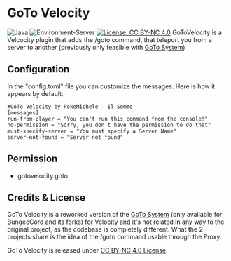 # GoTo Velocity
![Java](https://img.shields.io/badge/java-%23ED8B00.svg?style=for-the-badge&logo=openjdk&logoColor=white) ![Environment-Server](https://img.shields.io/badge/environment-server-orangered?style=flat-square) [![License: CC BY-NC 4.0](https://img.shields.io/badge/License-CC_BY--NC_4.0-orange.svg)](https://creativecommons.org/licenses/by-nc/4.0/)
GoToVelocity is a Velcocity plugin that adds the /goto command, that teleport you from a server to another (previously only feasible with [GoTo System](https://github.com/L3gendYTs/GoTo-System))

## Configuration
In the "config.toml" file you can customize the messages. Here is how it appears by default:

    #GoTo Velocity by PokeMichele - Il Sommo
    [messages]
    run-from-player = "You can't run this command from the console!"
    no-permission = "Sorry, you don't have the permission to do that"
    must-specify-server = "You must specify a Server Name"
    server-not-found = "Server not found"

## Permission
- gotovelocity.goto

## Credits & License
GoTo Velocity is a reworked version of the [GoTo System](https://github.com/L3gendYTs/GoTo-System) (only available for BungeeCord and its forks) for Velocity and it's not related in any way to the original project, as the codebase is completely different. What the 2 projects share is the idea of the /goto command usable through the Proxy.

GoTo Velocity is released under [CC BY-NC 4.0 License](https://creativecommons.org/licenses/by-nc/4.0/).
